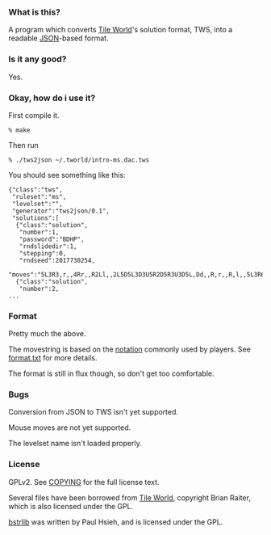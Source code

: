 ### What is this? ###

A program which converts [Tile World][]'s solution format, TWS, into a readable [JSON][]-based format.

[Tile World]: http://www.muppetlabs.com/~breadbox/software/tworld/
[JSON]: http://www.json.org/

### Is it any good? ###

Yes.

### Okay, how do i use it? ###

First compile it.

    % make

Then run
    
    % ./tws2json ~/.tworld/intro-ms.dac.tws

You should see something like this:

    {"class":"tws",
     "ruleset":"ms",
     "levelset":"",
     "generator":"tws2json/0.1",
     "solutions":[
      {"class":"solution",
       "number":1,
       "password":"BDHP",
       "rndslidedir":1,
       "stepping":0,
       "rndseed":2017730254,
       "moves":"5L3R3,r,,4Rr,,R2Ll,,2L5D5L3D3U5R2D5R3U3D5L,Dd,,R,r,,R,l,,5L3R6D,,d"},
      {"class":"solution",
       "number":2,
    ...

### Format ###

Pretty much the above.

The movestring is based on the [notation][] commonly used by players. See [format.txt](format.txt) for more details.

The format is still in flux though, so don't get too comfortable.

[notation]: https://wiki.bitbusters.club/Directional_notation

### Bugs ###

Conversion from JSON to TWS isn't yet supported.

Mouse moves are not yet supported.

The levelset name isn't loaded properly.

### License ###

GPLv2. See [COPYING](COPYING) for the full license text.

Several files have been borrowed from [Tile World][], copyright Brian Raiter, which is also licensed under the GPL.

[bstrlib][] was written by Paul Hsieh, and is licensed under the GPL.

[bstrlib]: http://bstring.sourceforge.net/
